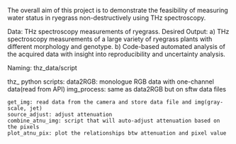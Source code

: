 The overall aim of this project is to demonstrate the feasibility of measuring water 
status in ryegrass non-destructively using THz spectroscopy.

Data: 
THz spectroscopy measurements of ryegrass. 
Desired Output: 
a) THz spectroscopy measurements of a large variety of ryegrass plants with 
different morphology and genotype. 
b) Code-based automated analysis of the acquired data with insight into 
reproducibility and uncertainty analysis. 

Naming: thz_data/script

thz_ python scripts:
    data2RGB: monologue RGB data with one-channel data(read from API)
    img_process: same as data2RGB but on sftw data files    
    
    get_img: read data from the camera and store data file and img(gray-scale, jet)
    source_adjust: adjust attenuation
    combine_atnu_img: script that will auto-adjust attenuation based on the pixels
    plot_atnu_pix: plot the relationships btw attenuation and pixel value